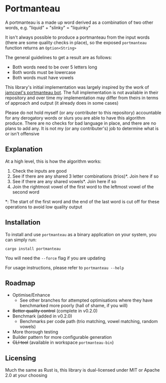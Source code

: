 # Portmanteau

A portmanteau is a made up word derived as a combination of two other words, e.g. "liquid" + "slinky" = "liquinky"

It isn't always possible to produce a portmanteau from the input words (there are some quality checks in place), so the exposed `portmanteau` function returns an `Option<String>`

The general guidelines to get a result are as follows:
* Both words need to be over 5 letters long
* Both words must be lowercase
* Both words must have vowels

This library's initial implementation was largely inspired by the work of [jamcowl's portmanteau bot](https://github.com/jamcowl/PORTMANTEAU-BOT).
The full implementation is not available in their repository and over time my implementation may differ from theirs in terms of approach and output (it already does in some cases)

Please do not hold myself (or any contributer to this repository) accountable for any derogatory words or slurs you are able to have this algorithm produce.
There are no checks for bad language in place, and there are no plans to add any.
It is not my (or any contributer's) job to determine what is or isn't offensive

## Explanation

At a high level, this is how the algorithm works:

1. Check the inputs are good
2. See if there are any shared 3 letter combinations (trios)*. Join here if so
3. See if there are any shared vowels*. Join here if so
4. Join the rightmost vowel of the first word to the leftmost vowel of the second word

*: The start of the first word and the end of the last word is cut off for these operations to avoid low quality output

## Installation

To install and use `portmanteau` as a binary application on your system, you can simply run:

```shell
cargo install portmanteau
```

You will need the `--force` flag if you are updating

For usage instructions, please refer to `portmanteau --help`

## Roadmap

* Optimise/Enhance
  * See other branches for attempted optimisations where they have benchmarked more poorly (hall of shame, if you will)
* ~~Better quality control~~ (complete in v0.2.0)
* Benchmark (added in v0.2.0)
  * Benchmarks per code path (trio matching, vowel matching, random vowels)
* More thorough testing
* Builder pattern for more configurable generation
* ~~CLI tool~~ (available in workspace `portmanteau-bin`)

## Licensing

Much the same as Rust is, this library is dual-licensed under MIT or Apache 2.0 at your choosing
